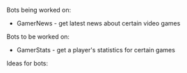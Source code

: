 Bots being worked on:
* GamerNews - get latest news about certain video games

Bots to be worked on:
* GamerStats - get a player's statistics for certain games

Ideas for bots: